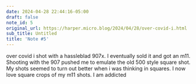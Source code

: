 ```yaml
---
date: 2024-04-28 22:44:16-05:00
draft: false
note_id: 5
original_url: https://harper.micro.blog/2024/04/28/over-covid-i.html
sub_title: Untitled
title: 'Note #5'
---
```


over covid i shot with a hassleblad 907x. I eventually sold it and got an m11. Shooting with the 907 pushed me to emulate the old 500 style square shot. My shots seemed to turn out better when i was thinking in squares. I now love square crops of my m11 shots. I am addicted